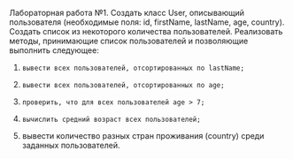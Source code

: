 Лабораторная работа №1.
Создать класс User, описывающий пользователя (необходимые поля: id, firstName, lastName, age, country). Создать список из некоторого количества пользователей.
Реализовать методы, принимающие список пользователей и позволяющие выполнить следующее:
1)     вывести всех пользователей, отсортированных по lastName;
2)     вывести всех пользователей, отсортированных по age;
3)     проверить, что для всех пользователей age > 7;
4)     вычислить средний возраст всех пользователей;
5)    вывести количество разных стран проживания (country) среди заданных пользователей.

